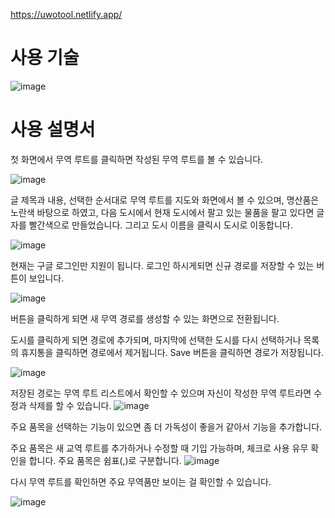 https://uwotool.netlify.app/

<h1>사용 기술</h1>

![image](https://user-images.githubusercontent.com/46180611/232435613-92a98f04-105a-47eb-9c27-5a36405d9dcc.png)


<h1>사용 설명서</h1>
첫 화면에서 무역 루트를 클릭하면 작성된 무역 루트를 볼 수 있습니다. 

![image](https://user-images.githubusercontent.com/46180611/232382439-2047ac3a-40c0-4466-9a0e-c983eeaed7be.png)


글 제목과 내용, 선택한 순서대로 무역 루트를 지도와 화면에서 볼 수 있으며, 명산품은 노란색 바탕으로 하였고, 다음 도시에서 현재 도시에서 팔고 있는 물품을 팔고 있다면 글자를 빨간색으로 만들었습니다. 그리고 도시 이름을 클릭시 도시로 이동합니다.

![image](https://user-images.githubusercontent.com/46180611/232382117-778f100e-e9d4-4f83-b337-a51551272867.png)


현재는 구글 로그인만 지원이 됩니다. 로그인 하시게되면 신규 경로를 저장할 수 있는 버튼이 보입니다.

![image](https://user-images.githubusercontent.com/46180611/232382540-e2eb2ca9-9092-4d6c-a7bd-370b117dd4aa.png)

버튼을 클릭하게 되면 새 무역 경로를 생성할 수 있는 화면으로 전환됩니다.


도시를 클릭하게 되면 경로에 추가되며, 마지막에 선택한 도시를 다시 선택하거나 목록의 휴지통을 클릭하면 경로에서 제거됩니다. Save 버튼을 클릭하면 경로가 저장됩니다.

![image](https://user-images.githubusercontent.com/46180611/232382643-2da352cb-13af-4f53-b926-ba1196ec4de1.png)

저장된 경로는 무역 루트 리스트에서 확인할 수 있으며 자신이 작성한 무역 루트라면 수정과 삭제를 할 수 있습니다.
 ![image](https://user-images.githubusercontent.com/46180611/232382670-682febb6-614e-4bfe-9605-f291ea79f3e6.png)

주요 품목을 선택하는 기능이 있으면 좀 더 가독성이 좋을거 같아서 기능을 추가합니다.

주요 품목은 새 교역 루트를 추가하거나 수정할 때 기입 가능하며, 체크로 사용 유무 확인을 합니다. 주요 품목은 쉼표(,)로 구분합니다.
![image](https://user-images.githubusercontent.com/46180611/232387996-9bf38403-5420-4317-862f-021ef4d774ef.png)

다시 무역 루트를 확인하면 주요 무역품만 보이는 걸 확인할 수 있습니다.

![image](https://user-images.githubusercontent.com/46180611/232388052-d849ef99-4fee-4f8d-ad14-faf2c606df36.png)
